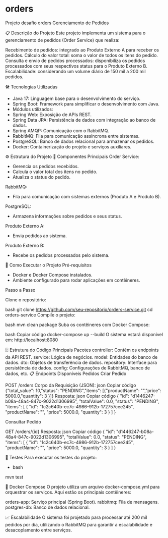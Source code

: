# orders
Projeto desafio orders
Gerenciamento de Pedidos

📋 Descrição do Projeto
Este projeto implementa um sistema para o gerenciamento de pedidos (Order Service) que realiza:

Recebimento de pedidos: integrado ao Produto Externo A para receber os pedidos.
Cálculo do valor total: soma o valor de todos os itens do pedido.
Consulta e envio de pedidos processados: disponibiliza os pedidos processados com seus respectivos status para o Produto Externo B.
Escalabilidade: considerando um volume diário de 150 mil a 200 mil pedidos.

🛠️ Tecnologias Utilizadas
- Java 17: Linguagem base para o desenvolvimento do serviço.
- Spring Boot: Framework para simplificar o desenvolvimento com Java.
- Módulos utilizados:
- Spring Web: Exposição de APIs REST.
- Spring Data JPA: Persistência de dados com integração ao banco de dados.
- Spring AMQP: Comunicação com o RabbitMQ.
- RabbitMQ: Fila para comunicação assíncrona entre sistemas.
- PostgreSQL: Banco de dados relacional para armazenar os pedidos.
- Docker: Containerização do projeto e serviços auxiliares.

⚙️ Estrutura do Projeto
📂 Componentes Principais
Order Service:
- Gerencia os pedidos recebidos.
- Calcula o valor total dos itens no pedido.
- Atualiza o status do pedido.

RabbitMQ:
- Fila para comunicação com sistemas externos (Produto A e Produto B).

PostgreSQL:
- Armazena informações sobre pedidos e seus status.

Produto Externo A:
- Envia pedidos ao sistema.

Produto Externo B:
- Recebe os pedidos processados pelo sistema.

🚀 Como Executar o Projeto
Pré-requisitos
- Docker e Docker Compose instalados.
- Ambiente configurado para rodar aplicações em contêineres.

Passo a Passo

Clone o repositório:

bash
git clone https://github.com/seu-repositorio/orders-service.git
cd orders-service
Compile o projeto:

bash
mvn clean package
Suba os contêineres com Docker Compose:

bash
Copiar código
docker-compose up --build
O sistema estará disponível em: http://localhost:8080

🗄️ Estrutura do Código
Principais Pacotes
controller: Contém os endpoints da API REST.
service: Lógica de negócios.
model: Entidades do banco de dados.
dto: Objetos de transferência de dados.
repository: Interface para persistência de dados.
config: Configurações de RabbitMQ, banco de dados, etc.
📋 Endpoints Disponíveis
Pedidos
Criar Pedido

POST /orders
Corpo da Requisição (JSON):
json
Copiar código
{"total_value": 10,"status": "PENDING","items": [{"productName": "","price": 5000.0,"quantity": 3 }]}
Resposta:
json
Copiar código
{
    "id": "d1446247-b08a-48a4-847c-9022d1306995",
    "totalValue": 0.0,
    "status": "PENDING",
    "items": [
        {
            "id": "1c2c640b-ec7c-4986-912b-172757cee245",
            "productName": "",
            "price": 5000.0,
            "quantity": 3
        }
    ]
}

Consultar Pedido

GET /orders/{id}
Resposta:
json
Copiar código
{
    "id": "d1446247-b08a-48a4-847c-9022d1306995",
    "totalValue": 0.0,
    "status": "PENDING",
    "items": [
        {
            "id": "1c2c640b-ec7c-4986-912b-172757cee245",
            "productName": "",
            "price": 5000.0,
            "quantity": 3
        }
    ]
}

🧪 Testes
Para executar os testes do projeto:

- bash

mvn test

🐳 Docker Compose
O projeto utiliza um arquivo docker-compose.yml para orquestrar os serviços. Aqui estão os principais contêineres:

orders-app: Serviço principal (Spring Boot).
rabbitmq: Fila de mensagens.
postgres-db: Banco de dados relacional.

📈 Escalabilidade
O sistema foi projetado para processar até 200 mil pedidos por dia, utilizando o RabbitMQ para garantir a escalabilidade e desacoplamento entre serviços.
